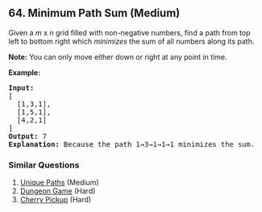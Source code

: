 ## 64. Minimum Path Sum (Medium)

<p>Given a <em>m</em> x <em>n</em> grid filled with non-negative numbers, find a path from top left to bottom right which <em>minimizes</em> the sum of all numbers along its path.</p>

<p><strong>Note:</strong> You can only move either down or right at any point in time.</p>

<p><strong>Example:</strong></p>

<pre>
<strong>Input:</strong>
[
&nbsp; [1,3,1],
  [1,5,1],
  [4,2,1]
]
<strong>Output:</strong> 7
<strong>Explanation:</strong> Because the path 1&rarr;3&rarr;1&rarr;1&rarr;1 minimizes the sum.
</pre>


### Similar Questions
  1. [Unique Paths](https://github.com/openset/leetcode/tree/master/solution/unique-paths) (Medium)
  1. [Dungeon Game](https://github.com/openset/leetcode/tree/master/solution/dungeon-game) (Hard)
  1. [Cherry Pickup](https://github.com/openset/leetcode/tree/master/solution/cherry-pickup) (Hard)

